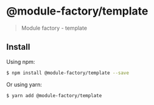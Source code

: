 # @module-factory/template

> Module factory - template

## Install

Using npm:

``` sh
$ npm install @module-factory/template --save
```

Or using yarn:

```sh
$ yarn add @module-factory/template
```

